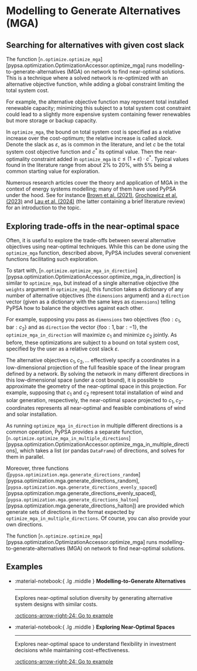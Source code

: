 <!--
SPDX-FileCopyrightText: PyPSA Contributors

SPDX-License-Identifier: CC-BY-4.0
-->

# Modelling to Generate Alternatives (MGA)

## Searching for alternatives with given cost slack

The function [`n.optimize.optimize_mga`][pypsa.optimization.OptimizationAccessor.optimize_mga] runs modelling-to-generate-alternatives (MGA) on network to find near-optimal solutions. This is a technique where a solved network is re-optimized with an alternative objective function, while adding a global constraint limiting the total system cost.

For example, the alternative objective function may represent total installed renewable capacity; minimizing this subject to a total system cost constraint could lead to a slightly more expensive system containing fewer renewables but more storage or backup capacity.

In `optimize_mga`, the bound on total system cost is specified as a relative increase over the cost-optimum; the relative increase is called _slack_. Denote the slack as $\varepsilon$, as is common in the literature, and let $c$ be the total system cost objective function and $c^*$ its optimal value. Then the near-optimality constraint added in `optimize_mga` is $c \leq (1 + \varepsilon) \cdot c^*$. Typical values found in the literature range from about 2% to 20%, with 5% being a common starting value for exploration.

Numerous research articles cover the theory and application of MGA in the context of energy systems modelling; many of them have used PyPSA under the hood. See for instance [Brown et al. (2021)](https://doi.org/10.1016/j.epsr.2020.106690), [Grochowicz et al. (2023)](https://doi.org/10.1016/j.eneco.2022.106496) and [Lau et al. (2024)](https://doi.org/10.1088/2753-3751/ad7d10) (the latter containing a brief literature review) for an introduction to the topic.

## Exploring trade-offs in the near-optimal space

Often, it is useful to explore the trade-offs between several alternative objectives using near-optimal techniques. While this can be done using the `optimize_mga` function, described above, PyPSA includes several convenient functions facilitating such exploration.

To start with, [`n.optimize.optimize_mga_in_direction`][pypsa.optimization.OptimizationAccessor.optimize_mga_in_direction] is similar to `optimize_mga`, but instead of a single alternative objective (the `weights` argument in `optimize_mga`), this function takes a dictionary of any number of alternative objectives (the `dimensions` argument) and a `direction` vector (given as a dictionary with the same keys as `dimensions`) telling PyPSA how to balance the objectives against each other.

For example, supposing you pass as `dimensions` two objectives $\{\text{foo}: c_1, \text{bar}: c_2\}$ and as `direction` the vector $\{\text{foo}: 1, \text{bar}: -1\}$, the `optimize_mga_in_direction` will maximize $c_1$ and minimize $c_2$ jointly. As before, these optimizations are subject to a bound on total system cost, specified by the user as a relative cost slack $\varepsilon$.

The alternative objectives $c_1, c_2, \dots$ effectively specify a coordinates in a low-dimensional projection of the full feasible space of the linear program defined by a network. By solving the network in many different directions in this low-dimensional space (under a cost bound), it is possible to approximate the geometry of the near-optimal space in this projection. For example, supposing that $c_1$ and $c_2$ represent total installation of wind and solar generation, respectively, the near-optimal space projected to $c_1,c_2$-coordinates represents all near-optimal and feasible combinations of wind and solar installation.

As running `optimize_mga_in_direction` in multiple different directions is a common operation, PyPSA provides a separate function, [`n.optimize.optimize_mga_in_multiple_directions`][pypsa.optimization.OptimizationAccessor.optimize_mga_in_multiple_directions], which takes a list (or pandas `DataFrame`) of directions, and solves for them in parallel.

Moreover, three functions ([`pypsa.optimization.mga.generate_directions_random`][pypsa.optimization.mga.generate_directions_random], [`pypsa.optimization.mga.generate_directions_evenly_spaced`][pypsa.optimization.mga.generate_directions_evenly_spaced], [`pypsa.optimization.mga.generate_directions_halton`][pypsa.optimization.mga.generate_directions_halton]) are provided which generate sets of directions in the format expected by `optimize_mga_in_multiple_directions`. Of course, you can also provide your own directions.

The function [`n.optimize.optimize_mga`][pypsa.optimization.OptimizationAccessor.optimize_mga] runs modelling-to-generate-alternatives (MGA) on network to find near-optimal solutions.


## Examples


<div class="grid cards" markdown>


-   :material-notebook:{ .lg .middle } **Modelling-to-Generate Alternatives**

    ---

    Explores near-optimal solution diversity by generating alternative system
    designs with similar costs.

    [:octicons-arrow-right-24: Go to example](../../examples/mga.ipynb)

-   :material-notebook:{ .lg .middle } **Exploring Near-Optimal Spaces**

    ---

    Explores near-optimal space to understand flexibility in investment
    decisions while maintaining cost-effectiveness.

    [:octicons-arrow-right-24: Go to example](../../examples/near-opt-space.ipynb)

</div>